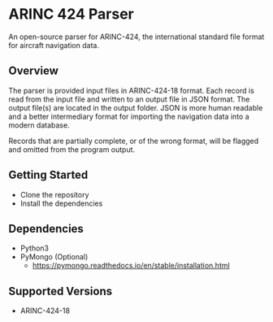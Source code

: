 # ARINC 424 Parser
An open-source parser for ARINC-424, the international standard file format for aircraft navigation data.

## Overview
The parser is provided input files in ARINC-424-18 format. Each record is read from the input file and written to an output file in JSON format. The output file(s) are located in the output folder. JSON is more human readable and a better intermediary format for importing the navigation data into a modern database.

Records that are partially complete, or of the wrong format, will be flagged and omitted from the program output.


## Getting Started
* Clone the repository
* Install the dependencies

## Dependencies
* Python3
* PyMongo (Optional)
    * https://pymongo.readthedocs.io/en/stable/installation.html

## Supported Versions
* ARINC-424-18
